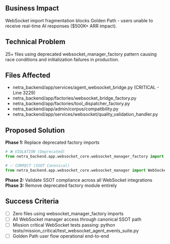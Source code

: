 ## Business Impact
WebSocket import fragmentation blocks Golden Path - users unable to receive real-time AI responses ($500K+ ARR impact).

## Technical Problem  
25+ files using deprecated websocket_manager_factory pattern causing race conditions and initialization failures in production.

## Files Affected
- netra_backend/app/services/agent_websocket_bridge.py (CRITICAL - Line 3229)
- netra_backend/app/factories/websocket_bridge_factory.py
- netra_backend/app/factories/tool_dispatcher_factory.py
- netra_backend/app/admin/corpus/compatibility.py
- netra_backend/app/services/websocket/quality_validation_handler.py

## Proposed Solution
**Phase 1:** Replace deprecated factory imports
```python
# ❌ VIOLATION (Deprecated)
from netra_backend.app.websocket_core.websocket_manager_factory import create_websocket_manager

# ✅ CORRECT (SSOT Canonical)  
from netra_backend.app.websocket_core.websocket_manager import WebSocketManager
```

**Phase 2:** Validate SSOT compliance across all WebSocket integrations
**Phase 3:** Remove deprecated factory module entirely

## Success Criteria
- [ ] Zero files using websocket_manager_factory imports
- [ ] All WebSocket manager access through canonical SSOT path
- [ ] Mission critical WebSocket tests passing: python tests/mission_critical/test_websocket_agent_events_suite.py
- [ ] Golden Path user flow operational end-to-end